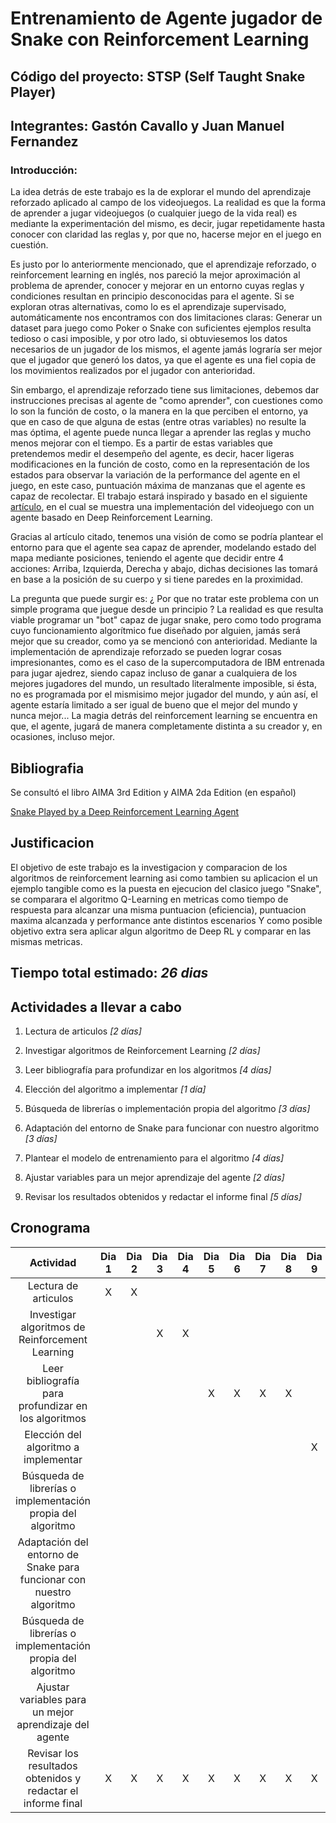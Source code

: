 # Entrenamiento de Agente jugador de Snake con Reinforcement Learning

## Código del proyecto: STSP (Self Taught Snake Player)

## Integrantes: Gastón Cavallo y Juan Manuel Fernandez

### Introducción:

  La idea detrás de este trabajo es la de explorar el mundo del aprendizaje reforzado aplicado al campo de los videojuegos. La realidad es que la forma de aprender a jugar
  videojuegos (o cualquier juego de la vida real) es mediante la experimentación del mismo, es decir, jugar repetidamente hasta conocer con claridad las reglas y, por que no,
  hacerse mejor en el juego en cuestión.
  
  Es justo por lo anteriormente mencionado, que el aprendizaje reforzado, o reinforcement learning en inglés, nos pareció la mejor aproximación al problema de aprender, conocer
  y mejorar en un entorno cuyas reglas y condiciones resultan en principio desconocidas para el agente. Si se exploran otras alternativas, como lo es el aprendizaje supervisado,
  automáticamente nos encontramos con dos limitaciones claras: Generar un dataset para juego como Poker o Snake con suficientes ejemplos resulta tedioso o casi imposible, y por
  otro lado, si obtuviesemos los datos necesarios de un jugador de los mismos, el agente jamás lograría ser mejor que el jugador que generó los datos, ya que el agente es una fiel copia
  de los movimientos realizados por el jugador con anterioridad.
  
  Sin embargo, el aprendizaje reforzado tiene sus limitaciones, debemos dar instrucciones precisas al agente de "como aprender", con cuestiones como lo son la función de costo,
  o la manera en la que perciben el entorno, ya que en caso de que alguna de estas (entre otras variables) no resulte la mas óptima, el agente puede nunca llegar a aprender las reglas
  y mucho menos mejorar con el tiempo. Es a partir de estas variables que pretendemos medir el desempeño del agente, es decir, hacer ligeras modificaciones en la función de costo,
  como en la representación de los estados para observar la variación de la performance del agente en el juego, en este caso, puntuación máxima de manzanas que el agente es capaz 
  de recolectar. El trabajo estará inspirado y basado en el siguiente [artículo](https://towardsdatascience.com/snake-played-by-a-deep-reinforcement-learning-agent-53f2c4331d36),
  en el cual se muestra una implementación del videojuego con un agente basado en Deep Reinforcement Learning.
  
  Gracias al artículo citado, tenemos una visión de como se podría plantear el entorno para que el agente sea capaz de aprender, modelando estado del mapa mediante posiciones, 
  teniendo el agente que decidir entre 4 acciones: Arriba, Izquierda, Derecha y abajo, dichas decisiones las tomará en base a la posición de su cuerpo y si tiene paredes en la proximidad.
  
  La pregunta que puede surgir es: ¿ Por que no tratar este problema con un simple programa que juegue desde un principio ? La realidad es que resulta viable programar un "bot"
  capaz de jugar snake, pero como todo programa cuyo funcionamiento algorítmico fue diseñado por alguien, jamás será mejor que su creador, como ya se mencionó con anterioridad.
  Mediante la implementación de aprendizaje reforzado se pueden lograr cosas impresionantes, como es el caso de la supercomputadora de IBM entrenada para jugar ajedrez, siendo
  capaz incluso de ganar a cualquiera de los mejores jugadores del mundo, un resultado literalmente imposible, si ésta, no es programada por el mismisimo mejor jugador del mundo, y 
  aún así, el agente estaría limitado a ser igual de bueno que el mejor del mundo y nunca mejor...
  La magia detrás del reinforcement learning se encuentra en que, el agente, jugará de manera completamente distinta a su creador y, en ocasiones, incluso mejor.
  

  ## Bibliografia
  Se consultó el libro AIMA 3rd Edition y AIMA 2da Edition (en español)

  [Snake Played by a Deep Reinforcement Learning Agent](https://towardsdatascience.com/snake-played-by-a-deep-reinforcement-learning-agent-53f2c4331d36)

  ## Justificacion
  El objetivo de este trabajo es la investigacion y comparacion de los algoritmos de reinforcement learning asi como tambien su aplicacion el un ejemplo tangible como es la puesta en ejecucion del clasico juego "Snake", se comparara el algoritmo Q-Learning en metricas como tiempo de respuesta para alcanzar una misma puntuacion (eficiencia), puntuacion maxima alcanzada y performance ante distintos escenarios
  Y como posible objetivo extra sera aplicar algun algoritmo de Deep RL y comparar en las mismas metricas.
  ## Tiempo total estimado: *26 dias*

  ## Actividades a llevar a cabo
  
  1. Lectura de articulos *[2 días]*
  
  2. Investigar algoritmos de Reinforcement Learning *[2 días]*
  
  3. Leer bibliografía para profundizar en los algoritmos *[4 días]*
  
  4. Elección del algoritmo a implementar *[1 día]*
  
  5. Búsqueda de librerías o implementación propia del algoritmo *[3 días]*
  
  6. Adaptación del entorno de Snake para funcionar con nuestro algoritmo *[3 días]*
  
  7. Plantear el modelo de entrenamiento para el algoritmo *[4 días]*
  
  8. Ajustar variables para un mejor aprendizaje del agente *[2 días]*
  
  9. Revisar los resultados obtenidos y redactar el informe final *[5 días]*

  ## Cronograma
  
  | Actividad | Dia 1 | Dia 2 | Dia 3 | Dia 4 | Dia 5 | Dia 6 | Dia  7| Dia 8 | Dia 9 | Dia 10 | Dia 11 | Dia 12 | Dia 13 | Dia 14 | Dia 15 | Dia 16 | Dia 17 | Dia 18 | Dia 19 | Dia 20 | Dia 21 | Dia 22 | Dia 23 | Dia 24 | Dia 25 | Dia 26 |
  | :-: | :-: | :-: | :-: | :-: | :-: | :-: | :-: | :-: | :-: | :-: | :-: | :-: | :-: | :-: | :-: | :-: | :-: | :-: | :-: | :-: | :-: | :-: | :-: | :-: | :-: | :-: |
  | Lectura de articulos                                                  | X | X |   |   |   |   |   |   |   |   |   |   |   |   |   |   |   |   |   |   |   |   |   |   |   |   |
  | Investigar algoritmos de Reinforcement Learning                       |   |   | X | X |   |   |   |   |   |   |   |   |   |   |   |   |   |   |   |   |   |   |   |   |   |   |
  | Leer bibliografía para profundizar en los algoritmos                  |   |   |   |   | X | X | X | X |   |   |   |   |   |   |   |   |   |   |   |   |   |   |   |   |   |   |
  | Elección del algoritmo a implementar                                  |   |   |   |   |   |   |   |   | X |   |   |   |   |   |   |   |   |   |   |   |   |   |   |   |   |   |
  | Búsqueda de librerías o implementación propia del algoritmo           |   |   |   |   |   |   |   |   |   | X | X | X |   |   |   |   |   |   |   |   |   |   |   |   |   |   |
  | Adaptación del entorno de Snake para funcionar con nuestro algoritmo  |   |   |   |   |   |   |   |   |   |   |   |   | X | X | X |   |   |   |   |   |   |   |   |   |   |   |
  | Búsqueda de librerías o implementación propia del algoritmo           |   |   |   |   |   |   |   |   |   |   |   |   |   |   |   | X | X | X | X |   |   |   |   |   |   |   |
  | Ajustar variables para un mejor aprendizaje del agente                |   |   |   |   |   |   |   |   |   |   |   |   |   |   |   |   |   |   |   | X | X |   |   |   |   |   |
  | Revisar los resultados obtenidos y redactar el informe final          | X | X | X | X | X | X | X | X | X | X | X | X | X | X | X | X | X | X | X | X | X | X | X | X | X | X |
